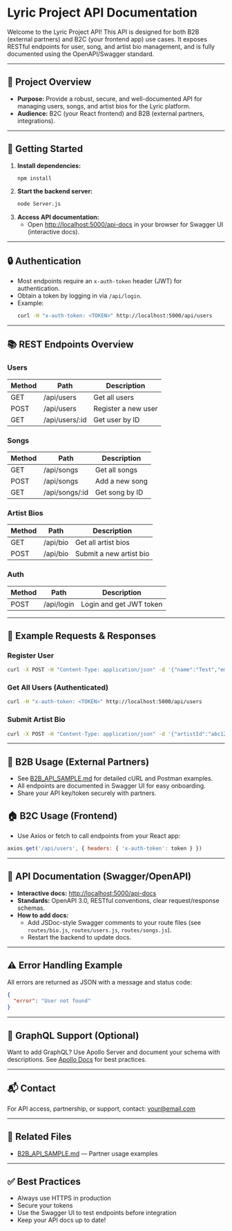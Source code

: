 # Lyric Project API Documentation

Welcome to the Lyric Project API! This API is designed for both B2B (external partners) and B2C (your frontend app) use cases. It exposes RESTful endpoints for user, song, and artist bio management, and is fully documented using the OpenAPI/Swagger standard.

---

## 🚀 Project Overview
- **Purpose:** Provide a robust, secure, and well-documented API for managing users, songs, and artist bios for the Lyric platform.
- **Audience:** B2C (your React frontend) and B2B (external partners, integrations).

---

## 🏁 Getting Started
1. **Install dependencies:**
   ```sh
   npm install
   ```
2. **Start the backend server:**
   ```sh
   node Server.js
   ```
3. **Access API documentation:**
   - Open [http://localhost:5000/api-docs](http://localhost:5000/api-docs) in your browser for Swagger UI (interactive docs).

---

## 🔒 Authentication
- Most endpoints require an `x-auth-token` header (JWT) for authentication.
- Obtain a token by logging in via `/api/login`.
- Example:
  ```sh
  curl -H "x-auth-token: <TOKEN>" http://localhost:5000/api/users
  ```

---

## 📚 REST Endpoints Overview

### Users
| Method | Path           | Description                |
|--------|----------------|----------------------------|
| GET    | /api/users     | Get all users              |
| POST   | /api/users     | Register a new user        |
| GET    | /api/users/:id | Get user by ID             |

### Songs
| Method | Path           | Description                |
|--------|----------------|----------------------------|
| GET    | /api/songs     | Get all songs              |
| POST   | /api/songs     | Add a new song             |
| GET    | /api/songs/:id | Get song by ID             |

### Artist Bios
| Method | Path        | Description                 |
|--------|-------------|-----------------------------|
| GET    | /api/bio    | Get all artist bios         |
| POST   | /api/bio    | Submit a new artist bio     |

### Auth
| Method | Path         | Description                 |
|--------|--------------|-----------------------------|
| POST   | /api/login   | Login and get JWT token     |

---

## 📝 Example Requests & Responses

### Register User
```sh
curl -X POST -H "Content-Type: application/json" -d '{"name":"Test","email":"test@email.com","password":"pass"}' http://localhost:5000/api/users
```

### Get All Users (Authenticated)
```sh
curl -H "x-auth-token: <TOKEN>" http://localhost:5000/api/users
```

### Submit Artist Bio
```sh
curl -X POST -H "Content-Type: application/json" -d '{"artistId":"abc123","bio":"My new bio"}' http://localhost:5000/api/bio
```

---

## 🏢 B2B Usage (External Partners)
- See [B2B_API_SAMPLE.md](./B2B_API_SAMPLE.md) for detailed cURL and Postman examples.
- All endpoints are documented in Swagger UI for easy onboarding.
- Share your API key/token securely with partners.

## 🏠 B2C Usage (Frontend)
- Use Axios or fetch to call endpoints from your React app:
```js
axios.get('/api/users', { headers: { 'x-auth-token': token } })
```

---

## 📖 API Documentation (Swagger/OpenAPI)
- **Interactive docs:** [http://localhost:5000/api-docs](http://localhost:5000/api-docs)
- **Standards:** OpenAPI 3.0, RESTful conventions, clear request/response schemas.
- **How to add docs:**
  - Add JSDoc-style Swagger comments to your route files (see `routes/bio.js`, `routes/users.js`, `routes/songs.js`).
  - Restart the backend to update docs.

---

## ⚠️ Error Handling Example
All errors are returned as JSON with a message and status code:
```json
{
  "error": "User not found"
}
```

---

## 🔮 GraphQL Support (Optional)
Want to add GraphQL? Use Apollo Server and document your schema with descriptions. See [Apollo Docs](https://www.apollographql.com/docs/) for best practices.

---

## 📬 Contact
For API access, partnership, or support, contact: your@email.com

---

## 📎 Related Files
- [B2B_API_SAMPLE.md](./B2B_API_SAMPLE.md) — Partner usage examples

---

## ✅ Best Practices
- Always use HTTPS in production
- Secure your tokens
- Use the Swagger UI to test endpoints before integration
- Keep your API docs up to date!
